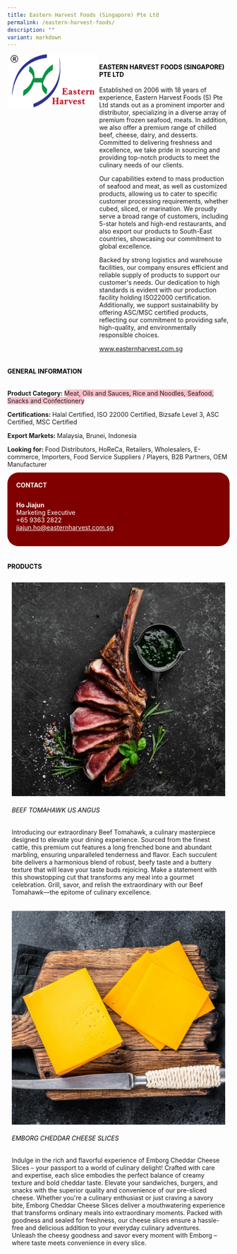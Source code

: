 ```yaml
---
title: Eastern Harvest Foods (Singapore) Pte Ltd
permalink: /eastern-harvest-foods/
description: ""
variant: markdown
---
```

<div class="flex-paragraph">
	<div style="display: flex; flex-wrap: wrap;" class="flex-container">
		<div style="flex: 1 1 40%; display: block;" class="card sgds">
			<img src="/images/Eastern%20Harvest%20Foods/eastern_harvest_foods_logo.png">
		</div>
		<div style="flex: 1 1 58%; display: block; margin-left: 3px" class="card-sgds">
			<h4 style="text-transform: uppercase; color: black;"><b>Eastern Harvest Foods (Singapore) Pte Ltd</b></h4>
			<p>Established on 2006 with 18 years of experience, Eastern Harvest Foods (S) Pte Ltd stands out as a prominent importer and distributor, specializing in a diverse array of premium frozen seafood, meats. In addition, we also offer a premium range of chilled beef, cheese, dairy, and desserts. Committed to delivering freshness and excellence, we take pride in sourcing and providing top-notch products to meet the culinary needs of our clients.</p>
			<p>Our capabilities extend to mass production of seafood and meat, as well as customized products, allowing us to cater to specific customer processing requirements, whether cubed, sliced, or marination. We proudly serve a broad range of customers, including 5-star hotels and high-end restaurants, and also export our products to South-East countries, showcasing our commitment to global excellence.</p>
			<p>Backed by strong logistics and warehouse facilities, our company ensures efficient and reliable supply of products to support our customer's needs. Our dedication to high standards is evident with our production facility holding ISO22000 certification. Additionally, we support sustainability by offering ASC/MSC certified products, reflecting our commitment to providing safe, high-quality, and environmentally responsible choices.</p>
			<p><a target="_blank" href="https://www.easternharvest.com.sg">www.easternharvest.com.sg</a></p>
		</div>
	</div>
</div>

<h4 style="text-transform: uppercase; color: black;">
	<b>General Information</b>
</h4>
<div style="display: flex; flex-wrap: wrap;" class="flex-container">
	<div style="flex: 1 1 65%; display: block; align-self: stretch" class="card sgds">
		<div class="flex-paragraph">
			<p>
				<b>Product Category: </b>
				<span style="background-color: pink; border-radius: 10px;">Meat, Oils and Sauces, Rice and Noodles, Seafood, Snacks and Confectionery</span>
			</p>
			<p>
				<b>Certifications: </b>Halal Certified, ISO 22000 Certified, Bizsafe Level 3, ASC Certified, MSC Certified
			</p>
			<p>
				<b>Export Markets: </b>Malaysia, Brunei, Indonesia
			</p>
			<p style="margin-bottom: 10px;">
				<b>Looking for: </b>Food Distributors, HoReCa, Retailers, Wholesalers, E-commerce, Importers, Food Service Suppliers / Players, B2B Partners, OEM Manufacturer
			</p>
		</div>
	</div>
	<div style="flex: 1 1 35%; padding: 10px; display: block; background-color: maroon; border-radius: 25px; align-self: center;" class="card sgds">
		<h4 style="color: white; margin-top: 10px; margin-left: 10px;">CONTACT</h4>
		<div class="flex-paragraph">
			<p style="padding: 10px; color: white;">
				<b>Ho Jiajun</b>
				<br>Marketing Executive<br>+65 9363 2822<br>
				<a style="color: white;" href="mailto:jiajun.ho@easternharvest.com.sg">jiajun.ho@easternharvest.com.sg</a>
			</p>
		</div>
	</div>
</div>
<br>
<h4 style="text-transform: uppercase; color: black;">
	<b>Products</b>
</h4>
<div style="display: flex; flex-wrap: wrap;">
	<div style="flex: 1 1 47%; margin: 10px; display: block;" class="card sgds">
		<div style="display: block;" class="flex-image">
			<img src="/images/Eastern%20Harvest%20Foods/eastern_harvest_foods_product_01.jpg">
		</div>
		<div class="flex-paragraph">
			<h6 style="text-transform: uppercase; color: black;">Beef Tomahawk US Angus</h6>
			<p>Introducing our extraordinary Beef Tomahawk, a culinary masterpiece designed to elevate your dining experience. Sourced from the finest cattle, this premium cut features a long frenched bone and abundant marbling, ensuring unparalleled tenderness and flavor. Each succulent bite delivers a harmonious blend of robust, beefy taste and a buttery texture that will leave your taste buds rejoicing. Make a statement with this showstopping cut that transforms any meal into a gourmet celebration. Grill, savor, and relish the extraordinary with our Beef Tomahawk—the epitome of culinary excellence.</p>
		</div>
	</div>
	<div style="flex: 1 1 47%; margin: 10px; display: block;" class="card sgds">
		<div style="display: block;" class="flex-image">
			<img src="/images/Eastern%20Harvest%20Foods/eastern_harvest_foods_product_02.jpg">
		</div>
		<div class="flex-paragraph">
			<h6 style="text-transform: uppercase; color: black;">Emborg Cheddar Cheese Slices</h6>
			<p>Indulge in the rich and flavorful experience of Emborg Cheddar Cheese Slices – your passport to a world of culinary delight! Crafted with care and expertise, each slice embodies the perfect balance of creamy texture and bold cheddar taste. Elevate your sandwiches, burgers, and snacks with the superior quality and convenience of our pre-sliced cheese. Whether you're a culinary enthusiast or just craving a savory bite, Emborg Cheddar Cheese Slices deliver a mouthwatering experience that transforms ordinary meals into extraordinary moments. Packed with goodness and sealed for freshness, our cheese slices ensure a hassle-free and delicious addition to your everyday culinary adventures. Unleash the cheesy goodness and savor every moment with Emborg – where taste meets convenience in every slice.</p>
		</div>
	</div>
</div>